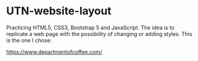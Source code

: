 # UTN-website-layout
Practicing HTML5, CSS3, Bootstrap 5 and JavaScript.
The idea is to replicate a web page with the possibility of changing or adding styles. This is the one I chose:

https://www.departmentofcoffee.com/
